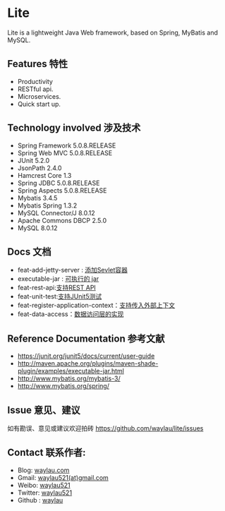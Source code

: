 # Lite

Lite is a lightweight Java Web framework, based on Spring, MyBatis and MySQL.

## Features 特性

* Productivity
* RESTful api.
* Microservices.
* Quick start up.

## Technology involved 涉及技术

* Spring Framework 5.0.8.RELEASE
* Spring Web MVC 5.0.8.RELEASE
* JUnit 5.2.0
* JsonPath 2.4.0
* Hamcrest Core 1.3
* Spring JDBC 5.0.8.RELEASE
* Spring Aspects 5.0.8.RELEASE
* Mybatis 3.4.5
* Mybatis Spring 1.3.2
* MySQL Connector/J 8.0.12
* Apache Commons DBCP 2.5.0
* MySQL 8.0.12

## Docs 文档

* feat-add-jetty-server : [添加Sevlet容器](docs/feat-add-jetty-server.md)
* executable-jar : [可执行的 jar](docs/executable-jar.md)
* feat-rest-api:[支持REST API](docs/feat-rest-api.md)
* feat-unit-test:[支持JUnit5测试](docs/feat-unit-test.md)
* feat-register-application-context：[支持传入外部上下文](docs/feat-register-application-context.md)
* feat-data-access：[数据访问层的实现](docs/feat-data-access.md)

## Reference Documentation 参考文献

* https://junit.org/junit5/docs/current/user-guide
* http://maven.apache.org/plugins/maven-shade-plugin/examples/executable-jar.html
* http://www.mybatis.org/mybatis-3/
* http://www.mybatis.org/spring/

## Issue 意见、建议

如有勘误、意见或建议欢迎拍砖 <https://github.com/waylau/lite/issues>

## Contact 联系作者:

* Blog: [waylau.com](https://waylau.com)
* Gmail: [waylau521(at)gmail.com](mailto:waylau521@gmail.com)
* Weibo: [waylau521](http://weibo.com/waylau521)
* Twitter: [waylau521](https://twitter.com/waylau521)
* Github : [waylau](https://github.com/waylau)